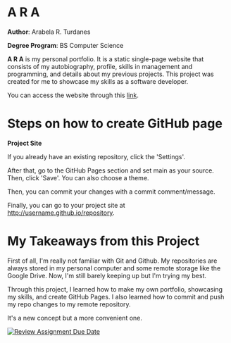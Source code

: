 
# A R A

**Author**: Arabela R. Turdanes

**Degree Program**: BS Computer Science


**A R A** is my personal portfolio. It is a static single-page website that consists of my autobiography, profile, 
skills in management and programming, and details about my previous projects. This project was created for me to showcase my skills
as a software developer. 

You can access the website through this [link](https://cmsc-100-2s-ay2024-2025.github.io/exer-01-html-and-css-arturdanes/).

# Steps on how to create GitHub page

**Project Site**

If you already have an existing repository, click the 'Settings'. 

After that, go to the GitHub Pages section and set main as your source. Then, click 'Save'. You can also choose a theme.

Then, you can commit your changes with a commit comment/message.

Finally, you can go to your project site at http://username.github.io/repository.

# My Takeaways from this Project

First of all, I'm really not familiar with Git and Github. My repositories are always stored in my personal computer and
some remote storage like the Google Drive. Now, I'm still barely keeping up but I'm trying my best.

Through this project, I learned how to make my own portfolio, showcasing my skills, and create GitHub Pages.
I also learned how to commit and push my repo changes to my remote repository.

It's a new concept but a more convenient one.


[![Review Assignment Due Date](https://classroom.github.com/assets/deadline-readme-button-22041afd0340ce965d47ae6ef1cefeee28c7c493a6346c4f15d667ab976d596c.svg)](https://classroom.github.com/a/hMVHYWFS)
